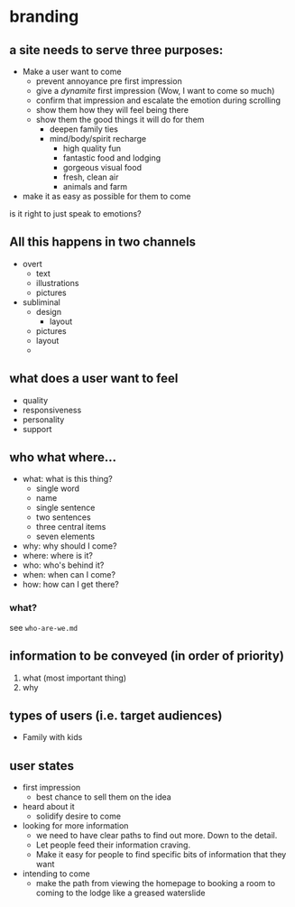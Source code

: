 # branding

## a site needs to serve three purposes:
* Make a user want to come
  * prevent annoyance pre first impression
  * give a *dynamite* first impression (Wow, I want to come so much)
  * confirm that impression and escalate the emotion during scrolling
  * show them how they will feel being there
  * show them the good things it will do for them
    * deepen family ties
    * mind/body/spirit recharge
      * high quality fun
      * fantastic food and lodging
      * gorgeous visual food
      * fresh, clean air
      * animals and farm
* make it as easy as possible for them to come

is it right to just speak to emotions?

## All this happens in two channels
* overt
  * text
  * illustrations
  * pictures
* subliminal
  * design
    * layout
  * pictures
  * layout
  *


## what does a user want to feel
* quality
* responsiveness
* personality
* support

## who what where...
* what: what is this thing?
  * single word
  * name
  * single sentence
  * two sentences
  * three central items
  * seven elements
* why: why should I come?
* where: where is it?
* who: who's behind it?
* when: when can I come?
* how: how can I get there?

### what?
see `who-are-we.md`

## information to be conveyed (in order of priority)
1. what (most important thing)
2. why

## types of users (i.e. target audiences)
* Family with kids

## user states
* first impression
  * best chance to sell them on the idea
* heard about it
  * solidify desire to come
* looking for more information
  * we need to have clear paths to find out more.  Down to the detail.
  * Let people feed their information craving.
  * Make it easy for people to find specific bits of information that they want
* intending to come
  * make the path from viewing the homepage to booking a room to coming to the lodge like a greased waterslide
